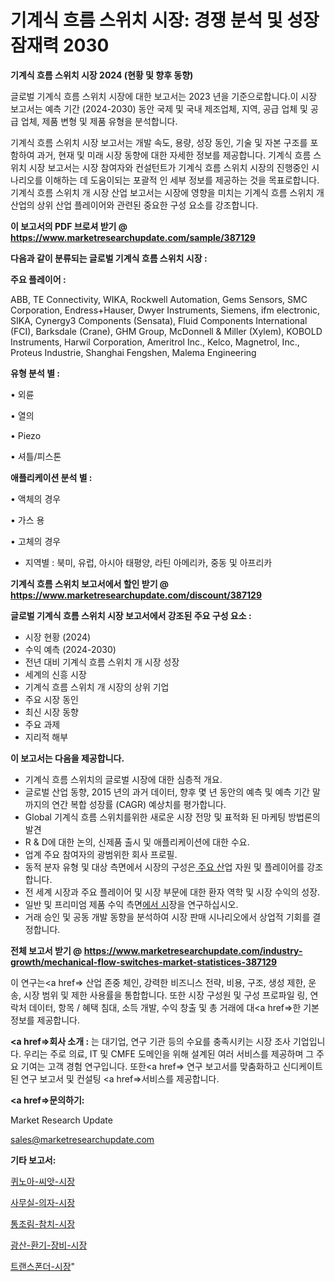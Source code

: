 # 기계식 흐름 스위치 시장: 경쟁 분석 및 성장 잠재력 2030

<strong>기계식 흐름 스위치 시장 2024 (현황 및 향후 동향)</strong>

글로벌 기계식 흐름 스위치 시장에 대한 보고서는 2023 년을 기준으로합니다.이 시장 보고서는 예측 기간 (2024-2030) 동안 국제 및 국내 제조업체, 지역, 공급 업체 및 공급 업체, 제품 변형 및 제품 유형을 분석합니다.

기계식 흐름 스위치 시장 보고서는 개발 속도, 용량, 성장 동인, 기술 및 자본 구조를 포함하여 과거, 현재 및 미래 시장 동향에 대한 자세한 정보를 제공합니다. 기계식 흐름 스위치 시장 보고서는 시장 참여자와 컨설턴트가 기계식 흐름 스위치 시장의 진행중인 시나리오를 이해하는 데 도움이되는 포괄적 인 세부 정보를 제공하는 것을 목표로합니다. 기계식 흐름 스위치 개 시장 산업 보고서는 시장에 영향을 미치는 기계식 흐름 스위치 개 산업의 상위 산업 플레이어와 관련된 중요한 구성 요소를 강조합니다.



<strong>이 보고서의 PDF 브로셔 받기 @ <a href=https://www.marketresearchupdate.com/sample/387129>https://www.marketresearchupdate.com/sample/387129</a></strong>



<strong>다음과 같이 분류되는 글로벌 기계식 흐름 스위치 시장 :</strong>



<strong>주요 플레이어 :</strong>

ABB, TE Connectivity, WIKA, Rockwell Automation, Gems Sensors, SMC Corporation, Endress+Hauser, Dwyer Instruments, Siemens, ifm electronic, SIKA, Cynergy3 Components (Sensata), Fluid Components International (FCI), Barksdale (Crane), GHM Group, McDonnell & Miller (Xylem), KOBOLD Instruments, Harwil Corporation, Ameritrol Inc., Kelco, Magnetrol, Inc., Proteus Industrie, Shanghai Fengshen, Malema Engineering



<strong>유형 분석 별 :</strong>

• 외륜

• 열의

• Piezo

• 셔틀/피스톤



<strong>애플리케이션 분석 별 :</strong>

• 액체의 경우

• 가스 용

• 고체의 경우

<ul>
  <li>지역별 : 북미, 유럽, 아시아 태평양, 라틴 아메리카, 중동 및 아프리카</li>
</ul>


<strong>기계식 흐름 스위치 보고서에서 할인 받기 @ <a href=https://www.marketresearchupdate.com/discount/387129>https://www.marketresearchupdate.com/discount/387129</a></strong>



<strong>글로벌 기계식 흐름 스위치 시장 보고서에서 강조된 주요 구성 요소 :</strong>
<ul>
  <li>시장 현황 (2024)</li>
  <li>수익 예측 (2024-2030)</li>
  <li>전년 대비 기계식 흐름 스위치 개 시장 성장</li>
  <li>세계의 신흥 시장</li>
  <li>기계식 흐름 스위치 개 시장의 상위 기업</li>
  <li>주요 시장 동인</li>
  <li>최신 시장 동향</li>
  <li>주요 과제</li>
  <li>지리적 해부</li>
</ul>


<strong>이 보고서는 다음을 제공합니다.</strong>
<ul>
  <li>기계식 흐름 스위치의 글로벌 시장에 대한 심층적 개요.</li>
  <li>글로벌 산업 동향, 2015 년의 과거 데이터, 향후 몇 년 동안의 예측 및 예측 기간 말까지의 연간 복합 성장률 (CAGR) 예상치를 평가합니다.</li>
  <li>Global 기계식 흐름 스위치를위한 새로운 시장 전망 및 표적화 된 마케팅 방법론의 발견</li>
  <li>R &amp; D에 대한 논의, 신제품 출시 및 애플리케이션에 대한 수요.</li>
  <li>업계 주요 참여자의 광범위한 회사 프로필.</li>
  <li>동적 분자 유형 및 대상 측면에서 시장의 구성은<a href=> 주요 산</a>업 자원 및 플레이어를 강조합니다.</li>
  <li>전 세계 시장과 주요 플레이어 및 시장 부문에 대한 환자 역학 및 시장 수익의 성장.</li>
  <li>일반 및 프리미엄 제품 수익 측면<a href=>에서 시</a>장을 연구하십시오.</li>
  <li>거래 승인 및 공동 개발 동향을 분석하여 시장 판매 시나리오에서 상업적 기회를 결정합니다.</li>
</ul>



<strong>전체 보고서 받기 @ <a href=https://www.marketresearchupdate.com/industry-growth/mechanical-flow-switches-market-statistices-387129>https://www.marketresearchupdate.com/industry-growth/mechanical-flow-switches-market-statistices-387129</a></strong>

이 연구는<a href=> 산업 존중</a> 체인, 강력한 비즈니스 전략, 비용, 구조, 생성 제한, 운송, 시장 범위 및 제한 사용률을 통합합니다. 또한 시장 구성원 및 구성 프로파일 링, 연락처 데이터, 항목 / 혜택 침대, 소득 개발, 수익 창출 및 총 거래에 대<a href=>한 기본 </a>정보를 제공합니다.



<strong><a href=>회사 소</a>개 :</strong>
는 대기업, 연구 기관 등의 수요를 충족시키는 시장 조사 기업입니다. 우리는 주로 의료, IT 및 CMFE 도메인을 위해 설계된 여러 서비스를 제공하며 그 주요 기여는 고객 경험 연구입니다. 또한<a href=> 연구 보</a>고서를 맞춤화하고 신디케이트 된 연구 보고서 및 컨설팅 <a href=>서비스</a>를 제공합니다.



<strong><a href=>문의하기:</a></strong>

Market Research Update

sales@marketresearchupdate.com



<strong>기타 보고서:</strong>

<a href=https://www.linkedin.com/pulse/퀴노아-씨앗-시장-규모-및-성장-2023-isdailynews/>퀴노아-씨앗-시장</a>

<a href=https://www.linkedin.com/pulse/사무실-의자-시장-진입-전략-및-위험-평가2029년-analytics-avenue-adventures-24-ana-ltanf/>사무실-의자-시장</a>

<a href=https://www.linkedin.com/pulse/통조림-참치-시장-진입-전략-및-위험-평가2029년-trend-tracking-tips-360-analysis-di9yf/>통조림-참치-시장</a>

<a href=https://www.linkedin.com/pulse/광산-환기-장비-시장-진입-전략-및-위험-평가2029년-trend-tracking-tips-360-analysis-9vlff/>광산-환기-장비-시장</a>

<a href=https://www.linkedin.com/pulse/트랜스폰더-시장-경쟁-분석-및-성장-잠재력-2030-isdailynews-tluhf/>트랜스폰더-시장</a>"
